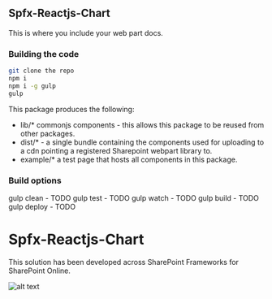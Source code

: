 ## Spfx-Reactjs-Chart

This is where you include your web part docs.

### Building the code

```bash
git clone the repo
npm i
npm i -g gulp
gulp
```

This package produces the following:

* lib/* commonjs components - this allows this package to be reused from other packages.
* dist/* - a single bundle containing the components used for uploading to a cdn pointing a registered Sharepoint webpart library to.
* example/* a test page that hosts all components in this package.

### Build options

gulp clean - TODO
gulp test - TODO
gulp watch - TODO
gulp build - TODO
gulp deploy - TODO
# Spfx-Reactjs-Chart

This solution has been developed across SharePoint Frameworks for SharePoint Online.

![alt text](https://github.com/giuleon/spfx-react-chart/blob/master/spfx-react-chart.gif "Demo")
